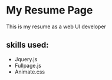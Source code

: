 # My Resume Page
This is my resume as a web UI developer

## skills used:
* Jquery.js
* Fullpage.js
* Animate.css
